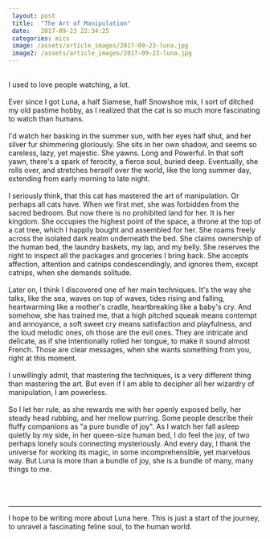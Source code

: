 ```yaml
---
 layout: post
 title:  "The Art of Manipulation"
 date:   2017-09-23 22:34:25
 categories: mics
 image: /assets/article_images/2017-09-23-luna.jpg
 image2: /assets/article_images/2017-09-23-luna.jpg
---
```


<br />
I used to love people watching, a lot. 
<br />
<br />
Ever since I got Luna, a half Siamese, half Snowshoe mix, I sort of ditched my old pastime hobby, as I realized that the cat is so much more fascinating to watch than humans. 
<br />
<br />
I'd watch her basking in the summer sun, with her eyes half shut, and her silver fur shimmering gloriously. She sits in her own shadow, and seems so careless, lazy, yet majestic. She yawns. Long and Powerful. In that soft yawn, there's a spark of ferocity, a fierce soul, buried deep. Eventually, she rolls over, and stretches herself over the world, like the long summer day, extending from early morning to late night. 
<br />
<br />
I seriously think, that this cat has mastered the art of manipulation. Or perhaps all cats have. 
When we first met, she was forbidden from the sacred bedroom. But now there is no prohibited land for her. It is her kingdom. She occupies the highest point of the space, a throne at the top of a cat tree, which I happily bought and assembled for her. She roams freely across the isolated dark realm underneath the bed. She claims ownership of the human bed, the laundry baskets, my lap, and my belly. She reserves the right to inspect all the packages and groceries I bring back. She accepts affection, attention and catnips condescendingly, and ignores them, except catnips, when she demands solitude. 
<br />
<br />
Later on, I think I discovered one of her main techniques. It's the way she talks, like the sea, waves on top of waves, tides rising and falling, heartwarming like a mother's cradle, heartbreaking like a baby's cry. And somehow, she has trained me, that a high pitched squeak means contempt and annoyance, a soft sweet cry means satisfaction and playfulness, and the loud melodic ones, oh those are the evil ones. They are intricate and delicate, as if she intentionally rolled her tongue, to make it sound almost French. Those are clear messages, when she wants something from you, right at this moment. 
<br />
<br />
I unwillingly admit, that mastering the techniques, is a very different thing than mastering the art. But even if I am able to decipher all her wizardry of manipulation, I am powerless. 
<br />
<br />
So I let her rule, as she rewards me with her openly exposed belly, her steady head rubbing, and her mellow purring. 
Some people describe their fluffy companions as "a pure bundle of joy". As I watch her fall asleep quietly by my side, in her queen-size human bed, I do feel the joy, of two perhaps lonely souls connecting mysteriously. And every day, I thank the universe for working its magic, in some incomprehensible, yet marvelous way. But Luna is more than a bundle of joy, she is a bundle of many, many things to me. 
<br />
<br />
<br />
<br />

---

I hope to be writing more about Luna here. This is just a start of the journey, to unravel a fascinating feline soul, to the human world. 

